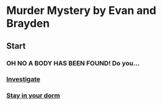 # Murder Mystery by Evan and Brayden
## Start


### OH NO A BODY HAS BEEN FOUND! Do you...

### [Investigate]()
### [Stay in your dorm](stay-in-dorm/stay-in-dorm.md) 